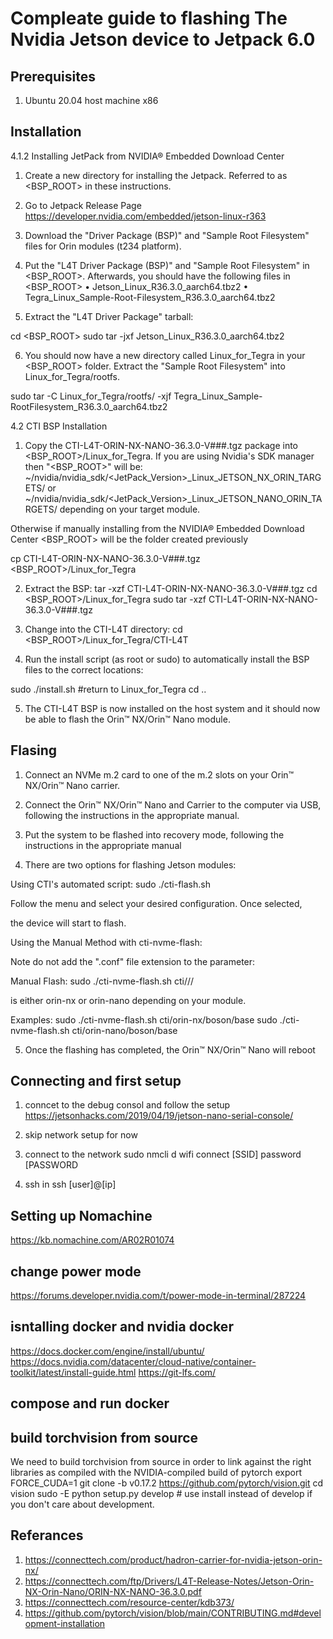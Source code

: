 # Compleate guide to flashing The Nvidia Jetson device to Jetpack 6.0

## Prerequisites 
1. Ubuntu 20.04 host machine x86

## Installation

4.1.2 Installing JetPack from NVIDIA® Embedded Download Center

 1. Create a new directory for installing the Jetpack. Referred to as <BSP_ROOT>
 in these instructions.

 2. Go to Jetpack Release Page https://developer.nvidia.com/embedded/jetson-linux-r363

 3. Download the "Driver Package (BSP)" and "Sample Root Filesystem" files for
 Orin modules (t234 platform).

 4. Put the "L4T Driver Package (BSP)" and "Sample Root Filesystem" in <BSP_ROOT>.
 Afterwards, you should have the following files in <BSP_ROOT>
• Jetson_Linux_R36.3.0_aarch64.tbz2
• Tegra_Linux_Sample-Root-Filesystem_R36.3.0_aarch64.tbz2

 5. Extract the "L4T Driver Package" tarball:

 cd <BSP_ROOT>
 sudo tar -jxf Jetson_Linux_R36.3.0_aarch64.tbz2

 6. You should now have a new directory called Linux_for_Tegra in your <BSP_ROOT> folder.
 Extract the "Sample Root Filesystem" into Linux_for_Tegra/rootfs.

 sudo tar -C Linux_for_Tegra/rootfs/ -xjf Tegra_Linux_Sample-RootFilesystem_R36.3.0_aarch64.tbz2

4.2 CTI BSP Installation

 1. Copy the CTI-L4T-ORIN-NX-NANO-36.3.0-V###.tgz package into
<BSP_ROOT>/Linux_for_Tegra.
If you are using Nvidia's SDK manager then "<BSP_ROOT>" will be:
 ~/nvidia/nvidia_sdk/<JetPack_Version>_Linux_JETSON_NX_ORIN_TARGETS/
 or
 ~/nvidia/nvidia_sdk/<JetPack_Version>_Linux_JETSON_NANO_ORIN_TARGETS/
 depending on your target module.

 Otherwise if manually installing from the NVIDIA® Embedded Download Center
 <BSP_ROOT> will be the folder created previously

 cp CTI-L4T-ORIN-NX-NANO-36.3.0-V###.tgz <BSP_ROOT>/Linux_for_Tegra

 2. Extract the BSP: tar -xzf CTI-L4T-ORIN-NX-NANO-36.3.0-V###.tgz
 cd <BSP_ROOT>/Linux_for_Tegra
 sudo tar -xzf CTI-L4T-ORIN-NX-NANO-36.3.0-V###.tgz

 3. Change into the CTI-L4T directory:
 cd <BSP_ROOT>/Linux_for_Tegra/CTI-L4T

 4. Run the install script (as root or sudo) to automatically install the BSP files
 to the correct locations:

 sudo ./install.sh
 #return to Linux_for_Tegra
 cd ..

 5. The CTI-L4T BSP is now installed on the host system and it should now be able
 to flash the Orin™ NX/Orin™ Nano module.

## Flasing
1. Connect an NVMe m.2 card to one of the m.2 slots on your Orin™ NX/Orin™ Nano carrier.

 2. Connect the Orin™ NX/Orin™ Nano and Carrier to the computer via USB, following the
 instructions in the appropriate manual.

 3. Put the system to be flashed into recovery mode, following the
 instructions in the appropriate manual


 4. There are two options for flashing Jetson modules:

 Using CTI's automated script:
 sudo ./cti-flash.sh

Follow the menu and select your desired configuration. Once selected,

 the device will start to flash.


 Using the Manual Method with cti-nvme-flash:

 Note do not add the ".conf" file extension to the <config> parameter:

 Manual Flash: sudo ./cti-nvme-flash.sh cti/<module>/<boardname>/<config>

 <module> is either orin-nx or orin-nano depending on your module.

 Examples:
 sudo ./cti-nvme-flash.sh cti/orin-nx/boson/base
 sudo ./cti-nvme-flash.sh cti/orin-nano/boson/base

 5. Once the flashing has completed, the Orin™ NX/Orin™ Nano will reboot 

## Connecting and first setup
1. conncet to the debug consol and follow the setup
https://jetsonhacks.com/2019/04/19/jetson-nano-serial-console/

2. skip network setup for now

3. connect to the network 
sudo nmcli d wifi connect [SSID] password [PASSWORD

4. ssh in
ssh [user]@[ip]

## Setting up Nomachine
https://kb.nomachine.com/AR02R01074

## change power mode
https://forums.developer.nvidia.com/t/power-mode-in-terminal/287224

## isntalling docker and nvidia docker
https://docs.docker.com/engine/install/ubuntu/
https://docs.nvidia.com/datacenter/cloud-native/container-toolkit/latest/install-guide.html
https://git-lfs.com/

## compose and run docker

## build torchvision from source
We need to build torchvision from source in order to link against the right libraries as compiled with the NVIDIA-compiled build of pytorch
export FORCE_CUDA=1
git clone -b v0.17.2 https://github.com/pytorch/vision.git
cd vision
sudo -E python setup.py develop  # use install instead of develop if you don't care about development.


## Referances
1. https://connecttech.com/product/hadron-carrier-for-nvidia-jetson-orin-nx/
2. https://connecttech.com/ftp/Drivers/L4T-Release-Notes/Jetson-Orin-NX-Orin-Nano/ORIN-NX-NANO-36.3.0.pdf
3. https://connecttech.com/resource-center/kdb373/
4. https://github.com/pytorch/vision/blob/main/CONTRIBUTING.md#development-installation

